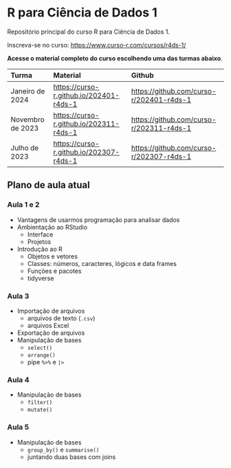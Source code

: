 
# R para Ciência de Dados 1

<!-- README.md is generated from README.Rmd. Please edit that file -->

Repositório principal do curso R para Ciência de Dados 1.

Inscreva-se no curso: <https://www.curso-r.com/cursos/r4ds-1/>

**Acesse o material completo do curso escolhendo uma das turmas
abaixo**.

| Turma            | Material                                  | Github                                     |
|:-----------------|:------------------------------------------|:-------------------------------------------|
| Janeiro de 2024  | <https://curso-r.github.io/202401-r4ds-1> | <https://github.com/curso-r/202401-r4ds-1> |
| Novembro de 2023 | <https://curso-r.github.io/202311-r4ds-1> | <https://github.com/curso-r/202311-r4ds-1> |
| Julho de 2023    | <https://curso-r.github.io/202307-r4ds-1> | <https://github.com/curso-r/202307-r4ds-1> |

## Plano de aula atual

### Aula 1 e 2

- Vantagens de usarmos programação para analisar dados
- Ambientação ao RStudio
  - Interface
  - Projetos
- Introdução ao R
  - Objetos e vetores
  - Classes: números, caracteres, lógicos e data frames
  - Funções e pacotes
  - tidyverse

### Aula 3

- Importação de arquivos
  - arquivos de texto (`.csv`)
  - arquivos Excel
- Exportação de arquivos
- Manipulação de bases
  - `select()`
  - `arrange()`
  - pipe `%>%` e `|>`

### Aula 4

- Manipulação de bases
  - `filter()`
  - `mutate()`

### Aula 5

- Manipulação de bases
  - `group_by()` e `summarise()`
  - juntando duas bases com joins
